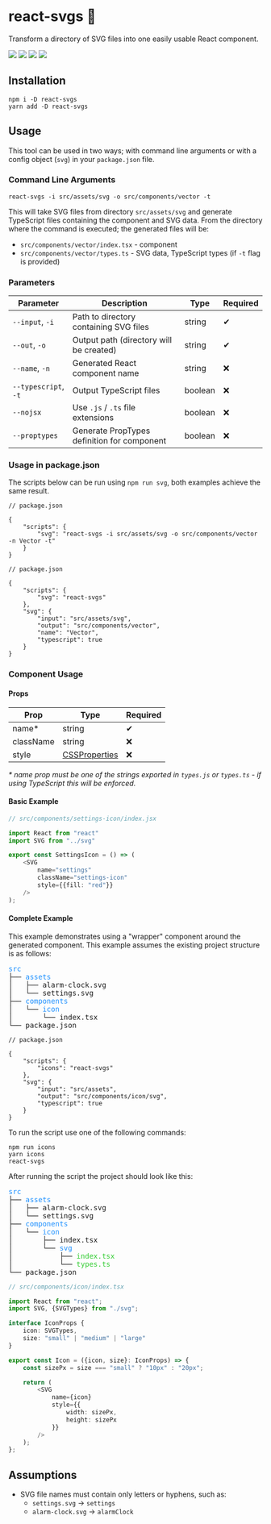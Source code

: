 # react-svgs 🚀

Transform a directory of SVG files into one easily usable React component.

<div style="user-select: none">

![](https://img.shields.io/github/package-json/v/wllkle/react-svgs?label=version)
![](https://img.shields.io/npm/dm/react-svgs)
![](https://img.shields.io/badge/Coverage-100%25-83A603.svg?label=coverage&prefix=$coverage$)
![](https://img.shields.io/github/issues/wllkle/react-svgs)
</div>

## Installation

```shell
npm i -D react-svgs
yarn add -D react-svgs
```

## Usage

This tool can be used in two ways; with command line arguments or with a config object (`svg`) in your `package.json`
file.

### Command Line Arguments

```shell
react-svgs -i src/assets/svg -o src/components/vector -t
```

This will take SVG files from directory `src/assets/svg` and generate TypeScript files containing the component and SVG
data. From the directory where the command is executed; the generated files will be:

- `src/components/vector/index.tsx` - component
- `src/components/vector/types.ts` - SVG data, TypeScript types (if `-t` flag is provided)

### Parameters

| Parameter            | Description                                 | Type    | Required |
|----------------------|---------------------------------------------|---------|----------|
| `--input`, `-i`      | Path to directory containing SVG files      | string  | ✔        |
| `--out`, `-o`        | Output path (directory will be created)     | string  | ✔        |
| `--name`, `-n`       | Generated React component name              | string  | ❌        |
| `--typescript`, `-t` | Output TypeScript files                     | boolean | ❌        |
| `--nojsx`            | Use `.js` / `.ts` file extensions           | boolean | ❌        |
| `--proptypes`        | Generate PropTypes definition for component | boolean | ❌        |

### Usage in package.json

The scripts below can be run using `npm run svg`, both examples achieve the same result.

```json5
// package.json

{
    "scripts": {
        "svg": "react-svgs -i src/assets/svg -o src/components/vector -n Vector -t"
    }
}
```

```json5
// package.json

{
    "scripts": {
        "svg": "react-svgs"
    },
    "svg": {
        "input": "src/assets/svg",
        "output": "src/components/vector",
        "name": "Vector",
        "typescript": true
    }
}
```

### Component Usage

#### Props

| Prop      | Type                                                              | Required |
|-----------|-------------------------------------------------------------------|----------|
| name*     | string                                                            | ✔        |
| className | string                                                            | ❌        |
| style     | [CSSProperties](https://reactjs.org/docs/dom-elements.html#style) | ❌        |

_* name prop must be one of the strings exported in `types.js` or `types.ts` - if using TypeScript this will be
enforced._

#### Basic Example

```typescript jsx
// src/components/settings-icon/index.jsx

import React from "react"
import SVG from "../svg"

export const SettingsIcon = () => (
    <SVG
        name="settings"
        className="settings-icon"
        style={{fill: "red"}}
    />
);
```

#### Complete Example

This example demonstrates using a "wrapper" component around the generated component. This example assumes the existing
project structure is as follows:

<pre>
<span style="color: dodgerblue">src</span>
├── <span style="color: dodgerblue">assets</span>
│   ├── alarm-clock.svg
│   └── settings.svg
├── <span style="color: dodgerblue">components</span>
│   └── <span style="color: dodgerblue">icon</span>
│       └── index.tsx
└── package.json
</pre>

```json5
// package.json

{
    "scripts": {
        "icons": "react-svgs"
    },
    "svg": {
        "input": "src/assets",
        "output": "src/components/icon/svg",
        "typescript": true
    }
}
```

To run the script use one of the following commands:

```shell
npm run icons
yarn icons
react-svgs
```

After running the script the project should look like this:

<pre>
<span style="color: dodgerblue">src</span>
├── <span style="color: dodgerblue">assets</span>
│   ├── alarm-clock.svg
│   └── settings.svg
├── <span style="color: dodgerblue">components</span>
│   └── <span style="color: dodgerblue">icon</span>
│       ├── index.tsx
│       └── <span style="color: dodgerblue">svg</span>
│           ├── <span style="color: limegreen">index.tsx</span>
│           └── <span style="color: limegreen">types.ts</span>
└── package.json
</pre>

```typescript jsx
// src/components/icon/index.tsx

import React from "react";
import SVG, {SVGTypes} from "./svg";

interface IconProps {
    icon: SVGTypes,
    size: "small" | "medium" | "large"
}

export const Icon = ({icon, size}: IconProps) => {
    const sizePx = size === "small" ? "10px" : "20px";

    return (
        <SVG
            name={icon}
            style={{
                width: sizePx,
                height: sizePx
            }}
        />
    );
};
```

## Assumptions

- SVG file names must contain only letters or hyphens, such as:
    - `settings.svg` -> `settings`
    - `alarm-clock.svg` -> `alarmClock`
